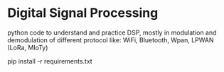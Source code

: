 # Digital Signal Processing
python code to understand and practice DSP, mostly in modulation and demodulation of different protocol like: WiFi, Bluetooth, Wpan, LPWAN (LoRa, MIoTy)

pip install -r requirements.txt